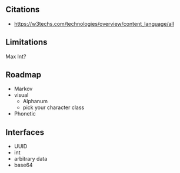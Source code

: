 Citations
---------

 - https://w3techs.com/technologies/overview/content_language/all

Limitations
-----------

Max Int?

Roadmap
-------

 - Markov
 - visual
    - Alphanum
    - pick your character class
 - Phonetic

Interfaces
----------
 - UUID
 - int
 - arbitrary data
 - base64
